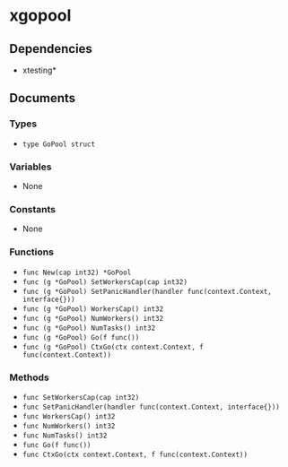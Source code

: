 # xgopool

## Dependencies

+ xtesting*

## Documents

### Types

+ `type GoPool struct`

### Variables

+ None

### Constants

+ None

### Functions

+ `func New(cap int32) *GoPool`
+ `func (g *GoPool) SetWorkersCap(cap int32)`
+ `func (g *GoPool) SetPanicHandler(handler func(context.Context, interface{}))`
+ `func (g *GoPool) WorkersCap() int32`
+ `func (g *GoPool) NumWorkers() int32`
+ `func (g *GoPool) NumTasks() int32`
+ `func (g *GoPool) Go(f func())`
+ `func (g *GoPool) CtxGo(ctx context.Context, f func(context.Context))`

### Methods

+ `func SetWorkersCap(cap int32)`
+ `func SetPanicHandler(handler func(context.Context, interface{}))`
+ `func WorkersCap() int32`
+ `func NumWorkers() int32`
+ `func NumTasks() int32`
+ `func Go(f func())`
+ `func CtxGo(ctx context.Context, f func(context.Context))`
